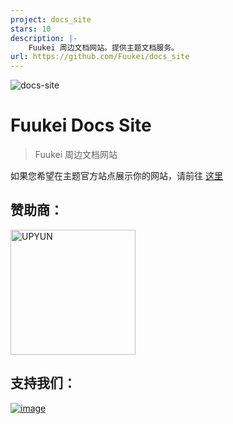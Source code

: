 ```yaml
---
project: docs_site
stars: 10
description: |-
    Fuukei 周边文档网站。提供主题文档服务。
url: https://github.com/Fuukei/docs_site
---
```


![docs-site](https://user-images.githubusercontent.com/61381142/206976137-8dd2036b-5f3c-4d03-a611-1b0351aa3d8e.png)
# Fuukei Docs Site

> Fuukei 周边文档网站

如果您希望在主题官方站点展示你的网站，请前往 [这里](https://github.com/Fuukei/docs_site/discussions/1)

## 赞助商：

<a href="https://www.upyun.com/"><img src="https://s.nmxc.ltd/sakurairo_vision/@2.6/options/upyun_logo.webp" alt="UPYUN" width="200"></a>

## 支持我们：

[![image](https://s.nmxc.ltd/sakurairo_vision/@2.6/readme/cn-ver2.6info.png)](https://afdian.net/@mamori)

